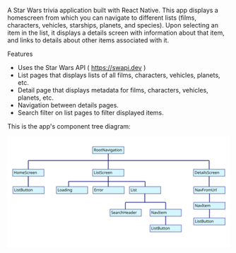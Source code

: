 A Star Wars trivia application built with React Native. This app displays a homescreen from which you can navigate to different lists (films, characters, vehicles, starships, planets, and species).  Upon selecting an item in the list, it displays a details screen with information about that item, and links to details about other items associated with it.

Features
* Uses the Star Wars API ( https://swapi.dev )
* List pages that displays lists of all films, characters, vehicles, planets, etc.
* Detail page that displays metadata for films, characters, vehicles, planets, etc.
* Navigation between details pages.
* Search filter on list pages to filter displayed items.

This is the app's component tree diagram:

![component tree](./component_tree.svg)
